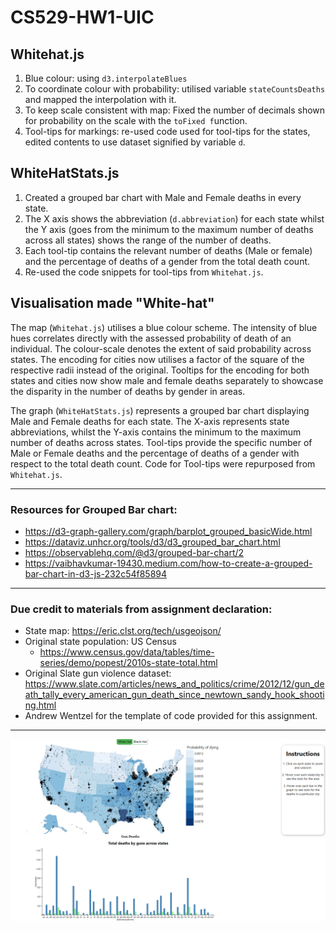 # CS529-HW1-UIC

## Whitehat.js
1. Blue colour: using `d3.interpolateBlues`
2. To coordinate colour with probability: utilised variable `stateCountsDeaths` and mapped the interpolation with it.
3. To keep scale consistent with map: Fixed the number of decimals shown for probability on the scale with the `toFixed f`unction.
4. Tool-tips for markings: re-used code used for tool-tips for the states, edited contents to use dataset signified by variable `d`.

## WhiteHatStats.js

1. Created a grouped bar chart with Male and Female deaths in every state.
2. The X axis shows the abbreviation (`d.abbreviation`) for each state whilst the Y axis (goes from the minimum to the maximum number of deaths across all states) shows the range of the number of deaths.
3. Each tool-tip contains the relevant number of deaths (Male or female) and the percentage of deaths of a gender from the total death count.
4. Re-used the code snippets for tool-tips from `Whitehat.js`.

## Visualisation made "White-hat"

The map (`Whitehat.js`) utilises a blue colour scheme. The intensity of blue hues correlates directly with the assessed probability of death of an individual. The colour-scale denotes the extent of said probability across states. The encoding for cities now utilises a factor of the square of the respective radii instead of the original. Tooltips for the encoding for both states and cities now show male and female deaths separately to showcase the disparity in the number of deaths by gender in areas.

The graph (`WhiteHatStats.js`) represents a grouped bar chart displaying Male and Female deaths for each state. The X-axis represents state abbreviations, whilst the Y-axis contains the minimum to the maximum number of deaths across states. Tool-tips provide the specific number of Male or Female deaths and the percentage of deaths of a gender with respect to the total death count. Code for Tool-tips were repurposed from `Whitehat.js`.

---

### Resources for Grouped Bar chart:
- https://d3-graph-gallery.com/graph/barplot_grouped_basicWide.html
- https://dataviz.unhcr.org/tools/d3/d3_grouped_bar_chart.html
- https://observablehq.com/@d3/grouped-bar-chart/2
- https://vaibhavkumar-19430.medium.com/how-to-create-a-grouped-bar-chart-in-d3-js-232c54f85894

---

### Due credit to materials from assignment declaration:

- State map: https://eric.clst.org/tech/usgeojson/
- Original state population: US Census
    - https://www.census.gov/data/tables/time-series/demo/popest/2010s-state-total.html
- Original Slate gun violence dataset: https://www.slate.com/articles/news_and_politics/crime/2012/12/gun_death_tally_every_american_gun_death_since_newtown_sandy_hook_shooting.html
- Andrew Wentzel for the template of code provided for this assignment.

---

![Image](https://github.com/ArkaPal-uic/CS529-HW1-UIC/blob/13ab497a9f8005c670ef491d187e82565dca3042/HW1.png)
